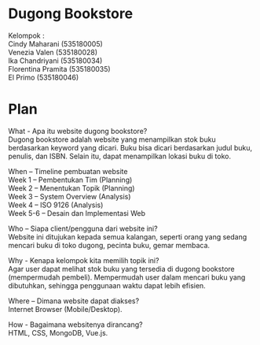 # Dugong Bookstore

Kelompok : <br />
Cindy Maharani      (535180005) <br />
Venezia Valen 	    (535180028) <br />
Ika Chandriyani 	  (535180034) <br />
Florentina Pramita 	(535180035) <br />
El Primo 		        (535180046) <br />



# Plan

What - Apa itu website dugong bookstore? <br />
Dugong bookstore adalah website yang menampilkan stok buku berdasarkan keyword yang dicari. Buku bisa dicari berdasarkan judul buku, penulis, dan ISBN. Selain itu, dapat menampilkan lokasi buku di toko. <br />

When – Timeline pembuatan website <br />
  Week 1 – Pembentukan Tim (Planning) <br />
  Week 2 – Menentukan Topik (Planning) <br />
  Week 3 – System Overview (Analysis) <br />
  Week 4 – ISO 9126 (Analysis) <br />
  Week 5-6 – Desain dan Implementasi Web  <br />

Who – Siapa client/pengguna dari website ini? <br />
Website ini ditujukan kepada semua kalangan, seperti orang yang sedang mencari buku di toko dugong, pecinta buku, gemar membaca. <br />

 
Why - Kenapa kelompok kita memilih topik ini?  <br />
Agar user dapat melihat stok buku yang tersedia di dugong bookstore (mempermudah pembeli). Mempermudah user dalam mencari buku yang dibutuhkan, sehingga penggunaan waktu dapat lebih efisien. <br />

Where – Dimana website dapat diakses? <br />
Internet Browser (Mobile/Desktop). <br />
 
How - Bagaimana websitenya dirancang? <br />
HTML, CSS, MongoDB, Vue.js. <br />

 
